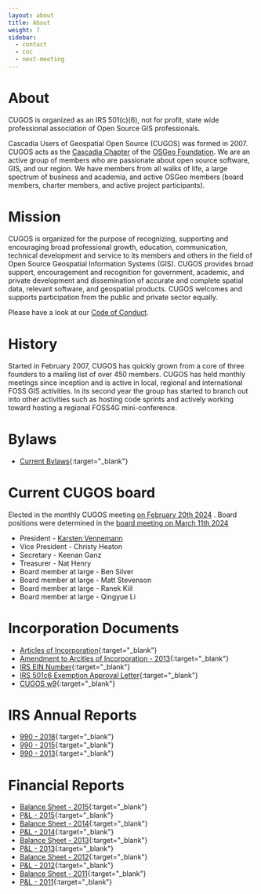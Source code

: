 ```yaml
---
layout: about
title: About
weight: 7
sidebar:
  - contact
  - coc
  - next-meeting
---
```


About
=====
CUGOS is organized as an IRS 501(c)(6), not for profit, state wide professional association of Open Source GIS professionals.

Cascadia Users of Geospatial Open Source (CUGOS) was formed in 2007. CUGOS acts as the [Cascadia Chapter](http://wiki.osgeo.org/wiki/Cascadia) of the [OSGeo Foundation](http://www.osgeo.org/).  We are an active group of members who are passionate about open source software, GIS, and our region. We have members from all walks of life, a large spectrum of business and academia, and active OSGeo members (board members, charter members, and active project participants).

Mission
=======
CUGOS is organized for the purpose of recognizing, supporting and encouraging broad professional growth, education, communication, technical development and service to its members and others in the field of Open Source Geospatial Information Systems (GIS). CUGOS provides broad support, encouragement and recognition for government, academic, and private development and dissemination of accurate and complete spatial data, relevant software, and geospatial products. CUGOS welcomes and supports participation from the public and private sector equally.

Please have a look at our [Code of Conduct](/code-of-conduct).

History
=======
Started in February 2007, CUGOS has quickly grown from a core of three founders to a mailing list of over 450 members. CUGOS has held monthly meetings since inception and is active in local, regional and international FOSS GIS activities. In its second year the group has started to branch out into other activities such as hosting code sprints and actively working toward hosting a regional FOSS4G mini-conference.

Bylaws
=======
* [Current Bylaws](bylaw/cugos_bylaws_2016.pdf){:target="_blank"}

Current CUGOS board 
=======
Elected in the monthly CUGOS meeting [on February 20th 2024](https://cugos.org/meetings/2024-02-21/) . Board positions were determined in the [board meeting on March 11th 2024 ](https://cugos.org/notes/2024-03-11/)

* President - [Karsten Vennemann](https://www.osgeo.org/member/vennemann/)
* Vice President - Christy Heaton
* Secretary - Keenan Ganz
* Treasurer - Nat Henry
* Board member at large - Ben Silver
* Board member at large - Matt Stevenson
* Board member at large - Ranek Kiil
* Board member at large - Qingyue Li

Incorporation Documents
=======
* [Articles of Incorporation](inc/articles_of_incorporation.pdf){:target="_blank"}  
* [Amendment to Arcitles of Incorporation - 2013](inc/cugos_amend_articles_of_inc_090313.pdf){:target="_blank"}  
* [IRS EIN Number](inc/cugos-ein.pdf){:target="_blank"}  
* [IRS 501c6 Exemption Approval Letter](inc/cugos_exemption_approval_letter.pdf){:target="_blank"}  
* [CUGOS w9](inc/cugos_w9.pdf){:target="_blank"}  

IRS Annual Reports
=======
* [990 - 2018](inc/990-N-2018.pdf){:target="_blank"} 
* [990 - 2015](inc/990-N-2015-Rec.png){:target="_blank"}  
* [990 - 2013](inc/990-N-2013-Rec.png){:target="_blank"}  

Financial Reports
=======
* [Balance Sheet - 2015](bank/cugos_bs_2015.pdf){:target="_blank"}  
* [P&L - 2015](bank/cugos_pl_2015.pdf){:target="_blank"}  
* [Balance Sheet - 2014](bank/cugos_bs_2014.pdf){:target="_blank"}  
* [P&L - 2014](bank/cugos_pl_2014.pdf){:target="_blank"}  
* [Balance Sheet - 2013](bank/cugos_bs_2013.pdf){:target="_blank"}  
* [P&L - 2013](bank/cugos_pl_2013.pdf){:target="_blank"}  
* [Balance Sheet - 2012](bank/cugos_bs_2012.pdf){:target="_blank"}  
* [P&L - 2012](bank/cugos_pl_2012.pdf){:target="_blank"}  
* [Balance Sheet - 2011](bank/cugos_bs_2011.pdf){:target="_blank"}  
* [P&L - 2011](bank/cugos_pl_2011.pdf){:target="_blank"}  
